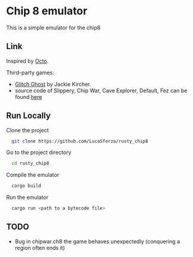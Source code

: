 
# Chip 8 emulator

This is a simple emulator for the chip8

## Link

Inspired by [Octo](https://github.com/JohnEarnest/Octo).

Third-party games:

- [Glitch Ghost](https://github.com/jackiekircher/glitch-ghost) by Jackie Kircher.
- source code of Slippery, Chip War, Cave Explorer, Default, Fez can be found [here](https://github.com/JohnEarnest/Octo/tree/gh-pages/examples) 


## Run Locally

Clone the project

```bash
  git clone https://github.com/LucaSforza/rusty_chip8
```

Go to the project directory

```bash
  cd rusty_chip8
```

Compile the emulator

```bash
  cargo build
```

Run the emulator

```bash
  cargo run <path to a bytecode file>
```

## TODO

- Bug in chipwar.ch8 the game behaves unexpectedly (conquering a region often ends it)

